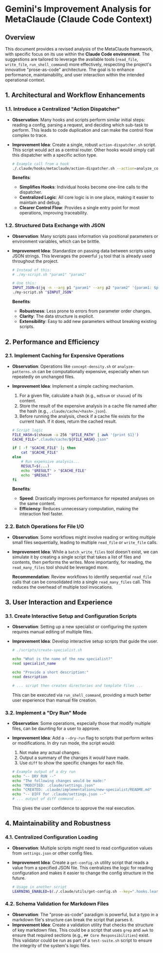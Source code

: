 # Gemini's Improvement Analysis for MetaClaude (Claude Code Context)

## Overview

This document provides a revised analysis of the MetaClaude framework, with specific focus on its use within the **Claude Code environment**. The suggestions are tailored to leverage the available tools (`read_file`, `write_file`, `run_shell_command`) more effectively, respecting the project's innovative "prose-as-code" architecture. The goal is to enhance performance, maintainability, and user interaction within the intended operational context.

## 1. Architectural and Workflow Enhancements

### 1.1. Introduce a Centralized "Action Dispatcher"

*   **Observation**: Many hooks and scripts perform similar initial steps: reading a config, parsing a request, and deciding which sub-task to perform. This leads to code duplication and can make the control flow complex to trace.
*   **Improvement Idea**: Create a single, robust `action-dispatcher.sh` script. This script would act as a central router. Other hooks would simply call this dispatcher with a specific action type.

    ```bash
    # Example call from a hook
    ./.claude/hooks/metaclaude/action-dispatcher.sh --action=analyze_concept_density --file="$FILE_PATH"
    ```

    **Benefits**:
    *   **Simplifies Hooks**: Individual hooks become one-line calls to the dispatcher.
    *   **Centralized Logic**: All core logic is in one place, making it easier to maintain and debug.
    *   **Clearer Control Flow**: Provides a single entry point for most operations, improving traceability.

### 1.2. Structured Data Exchange with JSON

*   **Observation**: Many scripts pass information via positional parameters or environment variables, which can be brittle.
*   **Improvement Idea**: Standardize on passing data between scripts using JSON strings. This leverages the powerful `jq` tool that is already used throughout the project.

    ```bash
    # Instead of this:
    # ./my-script.sh "param1" "param2"

    # Use this:
    INPUT_JSON=$(jq -n --arg p1 "param1" --arg p2 "param2" '{param1: $p1, param2: $p2}')
    ./my-script.sh "$INPUT_JSON"
    ```

    **Benefits**:
    *   **Robustness**: Less prone to errors from parameter order changes.
    *   **Clarity**: The data structure is explicit.
    *   **Extensibility**: Easy to add new parameters without breaking existing scripts.

## 2. Performance and Efficiency

### 2.1. Implement Caching for Expensive Operations

*   **Observation**: Operations like `concept-density.sh` or `analyze-patterns.sh` can be computationally expensive, especially when run repeatedly on unchanged files.
*   **Improvement Idea**: Implement a simple caching mechanism.
    1.  For a given file, calculate a hash (e.g., `md5sum` or `shasum`) of its content.
    2.  Store the result of the expensive analysis in a cache file named after the hash (e.g., `.claude/cache/<hash>.json`).
    3.  Before running the analysis, check if a cache file exists for the current hash. If it does, return the cached result.

    ```bash
    # Script logic
    FILE_HASH=$(shasum -a 256 "$FILE_PATH" | awk '{print $1}')
    CACHE_FILE=".claude/cache/${FILE_HASH}.json"

    if [ -f "$CACHE_FILE" ]; then
        cat "$CACHE_FILE"
    else
        # Run expensive analysis...
        RESULT=$(...)
        echo "$RESULT" > "$CACHE_FILE"
        echo "$RESULT"
    fi
    ```

    **Benefits**:
    *   **Speed**: Drastically improves performance for repeated analyses on the same content.
    *   **Efficiency**: Reduces unnecessary computation, making the interaction feel faster.

### 2.2. Batch Operations for File I/O

*   **Observation**: Some workflows might involve reading or writing multiple small files sequentially, leading to multiple `read_file` or `write_file` calls.
*   **Improvement Idea**: While a `batch_write_files` tool doesn't exist, we can simulate it by creating a single script that takes a list of files and contents, then performs the writes. More importantly, for reading, the `read_many_files` tool should be leveraged more.

    **Recommendation**: Review workflows to identify sequential `read_file` calls that can be consolidated into a single `read_many_files` call. This reduces the overhead of multiple tool invocations.

## 3. User Interaction and Experience

### 3.1. Create Interactive Setup and Configuration Scripts

*   **Observation**: Setting up a new specialist or configuring the system requires manual editing of multiple files.
*   **Improvement Idea**: Develop interactive setup scripts that guide the user.

    ```bash
    # ./scripts/create-specialist.sh

    echo "What is the name of the new specialist?"
    read specialist_name

    echo "Provide a short description:"
    read description

    # ... script then creates directories and template files ...
    ```

    This can be executed via `run_shell_command`, providing a much better user experience than manual file creation.

### 3.2. Implement a "Dry Run" Mode

*   **Observation**: Some operations, especially those that modify multiple files, can be daunting for a user to approve.
*   **Improvement Idea**: Add a `--dry-run` flag to scripts that perform writes or modifications. In dry run mode, the script would:
    1.  Not make any actual changes.
    2.  Output a summary of the changes it *would* have made.
    3.  Use `diff` to show the specific changes for each file.

    ```bash
    # Example output of a dry run
    echo "-- DRY RUN --"
    echo "The following changes would be made:"
    echo "MODIFIED: .claude/settings.json"
    echo "CREATED: .claude/implementations/new-specialist/README.md"
    echo "-- DIFF for .claude/settings.json --"
    # ... output of diff command ...
    ```

    This gives the user confidence to approve the real execution.

## 4. Maintainability and Robustness

### 4.1. Centralized Configuration Loading

*   **Observation**: Multiple scripts might need to read configuration values from `settings.json` or other config files.
*   **Improvement Idea**: Create a `get-config.sh` utility script that reads a value from a specified JSON file. This centralizes the logic for reading configuration and makes it easier to change the config structure in the future.

    ```bash
    # Usage in another script
    LEARNING_ENABLED=$(./.claude/utils/get-config.sh --key=".hooks.learning.enabled")
    ```

### 4.2. Schema Validation for Markdown Files

*   **Observation**: The "prose-as-code" paradigm is powerful, but a typo in a markdown file's structure can break the script that parses it.
*   **Improvement Idea**: Create a validation utility that checks the structure of key markdown files. This could be a script that uses `grep` and `awk` to ensure that required sections (e.g., `## Core Responsibilities`) exist. This validator could be run as part of a `test-suite.sh` script to ensure the integrity of the system's logic files.